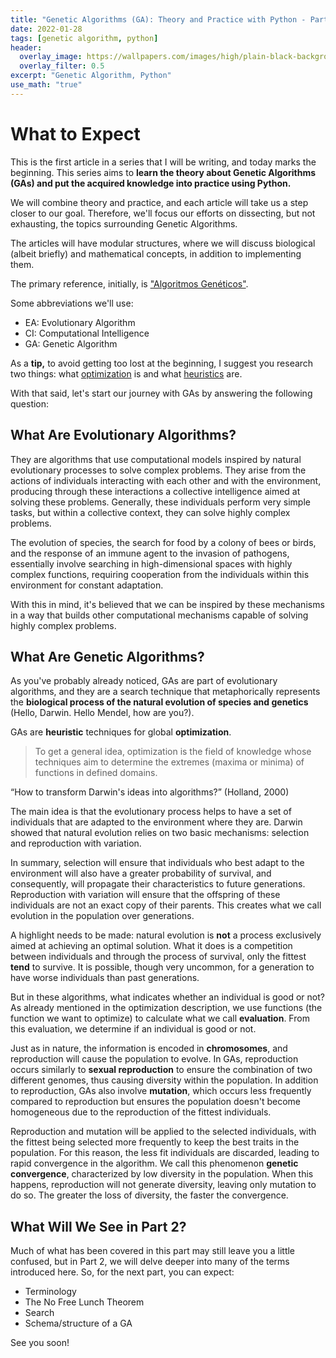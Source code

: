 ```yaml
---
title: "Genetic Algorithms (GA): Theory and Practice with Python - Part 1"
date: 2022-01-28
tags: [genetic algorithm, python]
header:
  overlay_image: https://wallpapers.com/images/high/plain-black-background-ms6uthqmbsf3weim.webp
  overlay_filter: 0.5
excerpt: "Genetic Algorithm, Python"
use_math: "true"
---
```


# What to Expect

This is the first article in a series that I will be writing, and today marks the beginning. This series aims to **learn the theory about Genetic Algorithms (GAs) and put the acquired knowledge into practice using Python.**

We will combine theory and practice, and each article will take us a step closer to our goal. Therefore, we'll focus our efforts on dissecting, but not exhausting, the topics surrounding Genetic Algorithms.

The articles will have modular structures, where we will discuss biological (albeit briefly) and mathematical concepts, in addition to implementing them.

The primary reference, initially, is ["Algoritmos Genéticos"](https://www.amazon.com.br/Algoritmos-Gen%C3%A9ticos-Ricardo-Linden/dp/8539901951/ref=sr_1_1?__mk_pt_BR=%C3%85M%C3%85%C5%BD%C3%95%C3%91&crid=3SJ47JJZMLKJK&keywords=Algoritmos+Gen%C3%A9ticos&qid=1643108773&sprefix=algoritmos+gen%C3%A9ticos%2Caps%2C207&sr=8-1&ufe=app_do%3Aamzn1.fos.6d798eae-cadf-45de-946a-f477d47705b9).

Some abbreviations we'll use:

- EA: Evolutionary Algorithm
- CI: Computational Intelligence
- GA: Genetic Algorithm

As a **tip,** to avoid getting too lost at the beginning, I suggest you research two things: what [optimization](https://pt.wikipedia.org/wiki/Otimiza%C3%A7%C3%A3o) is and what [heuristics](https://pt.wikipedia.org/wiki/Heur%C3%ADstica_(computa%C3%A7%C3%A3o)) are. 

With that said, let's start our journey with GAs by answering the following question:

## What Are Evolutionary Algorithms?

They are algorithms that use computational models inspired by natural evolutionary processes to solve complex problems. They arise from the actions of individuals interacting with each other and with the environment, producing through these interactions a collective intelligence aimed at solving these problems. Generally, these individuals perform very simple tasks, but within a collective context, they can solve highly complex problems.

The evolution of species, the search for food by a colony of bees or birds, and the response of an immune agent to the invasion of pathogens, essentially involve searching in high-dimensional spaces with highly complex functions, requiring cooperation from the individuals within this environment for constant adaptation.

With this in mind, it's believed that we can be inspired by these mechanisms in a way that builds other computational mechanisms capable of solving highly complex problems.

## What Are Genetic Algorithms?

As you've probably already noticed, GAs are part of evolutionary algorithms, and they are a search technique that metaphorically represents the **biological process of the natural evolution of species and genetics** (Hello, Darwin. Hello Mendel, how are you?). 

GAs are **heuristic** techniques for global **optimization**.

> To get a general idea, optimization is the field of knowledge whose techniques aim to determine the extremes (maxima or minima) of functions in defined domains.

“How to transform Darwin's ideas into algorithms?” (Holland, 2000)

The main idea is that the evolutionary process helps to have a set of individuals that are adapted to the environment where they are. Darwin showed that natural evolution relies on two basic mechanisms: selection and reproduction with variation.

In summary, selection will ensure that individuals who best adapt to the environment will also have a greater probability of survival, and consequently, will propagate their characteristics to future generations. Reproduction with variation will ensure that the offspring of these individuals are not an exact copy of their parents. This creates what we call evolution in the population over generations.

A highlight needs to be made: natural evolution is **not** a process exclusively aimed at achieving an optimal solution. What it does is a competition between individuals and through the process of survival, only the fittest **tend** to survive. It is possible, though very uncommon, for a generation to have worse individuals than past generations.

But in these algorithms, what indicates whether an individual is good or not? As already mentioned in the optimization description, we use functions (the function we want to optimize) to calculate what we call **evaluation**. From this evaluation, we determine if an individual is good or not.

Just as in nature, the information is encoded in **chromosomes**, and reproduction will cause the population to evolve. In GAs, reproduction occurs similarly to **sexual reproduction** to ensure the combination of two different genomes, thus causing diversity within the population. In addition to reproduction, GAs also involve **mutation**, which occurs less frequently compared to reproduction but ensures the population doesn't become homogeneous due to the reproduction of the fittest individuals.

Reproduction and mutation will be applied to the selected individuals, with the fittest being selected more frequently to keep the best traits in the population. For this reason, the less fit individuals are discarded, leading to rapid convergence in the algorithm. We call this phenomenon **genetic convergence**, characterized by low diversity in the population. When this happens, reproduction will not generate diversity, leaving only mutation to do so. The greater the loss of diversity, the faster the convergence.

## What Will We See in Part 2?

Much of what has been covered in this part may still leave you a little confused, but in Part 2, we will delve deeper into many of the terms introduced here. So, for the next part, you can expect:

- Terminology
- The No Free Lunch Theorem
- Search
- Schema/structure of a GA

See you soon!
